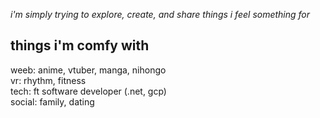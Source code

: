 _i'm simply trying to explore, create, and share things i feel something for_ 


## things i'm comfy with
weeb: anime, vtuber, manga, nihongo  
vr: rhythm, fitness  
tech: ft software developer (.net, gcp)  
social: family, dating

<!---
kyaftwin/kyaftwin is a ✨ special ✨ repository because its `README.md` (this file) appears on your GitHub profile.
You can click the Preview link to take a look at your changes.
--->
